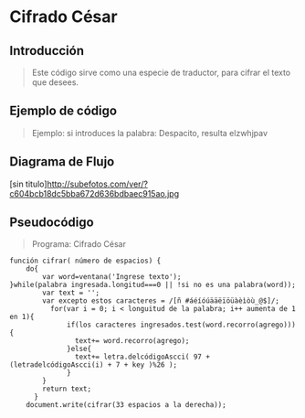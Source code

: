 # Cifrado César

## Introducción

> Este código sirve como una especie de traductor, para cifrar el texto que desees.

## Ejemplo de código

> Ejemplo:
si introduces la palabra:
Despacito, resulta elzwhjpav

## Diagrama de Flujo
[sin titulo]http://subefotos.com/ver/?c604bcb18dc5bba672d636bdbaec915ao.jpg

## Pseudocódigo
>Programa: Cifrado César

    función cifrar( número de espacios) {
        do{
            var word=ventana('Ingrese texto');
    }while(palabra ingresada.longitud===0 || !si no es una palabra(word));
            var text = '';
            var excepto estos caracteres = /[ñ #áéíóúääëïöüàèìòù_@$]/;
              for(var i = 0; i < longuitud de la palabra; i++ aumenta de 1 en 1){
                  if(los caracteres ingresados.test(word.recorro(agrego))){
                    text+= word.recorro(agrego);
                  }else{
                    text+= letra.delcódigoAscci( 97 + (letradelcódigoAscci(i) + 7 + key )%26 );
                  }
            }
            return text;
          }  
        document.write(cifrar(33 espacios a la derecha));
